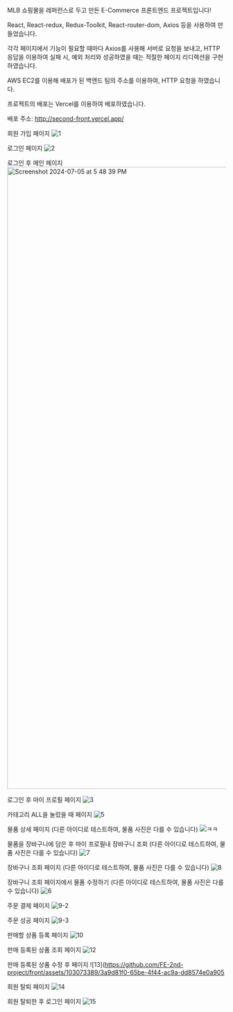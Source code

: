 MLB 쇼핑몰을 레퍼런스로 두고 만든 E-Commerce 프론트엔드 프로젝트입니다! 

React, React-redux, Redux-Toolkit, React-router-dom, Axios 등을 사용하여 만들었습니다.

각각 페이지에서 기능이 필요할 때마다 Axios를 사용해 서버로 요청을 보내고, HTTP 응답을 이용하여 실패 시, 예외 처리와 성공하였을 때는 적절한 페이지 리디렉션을 구현하였습니다.

AWS EC2를 이용해 배포가 된 백엔드 팀의 주소를 이용하여, HTTP 요청을 하였습니다.

프로젝트의 배포는 Vercel를 이용하여 배포하였습니다.

배포 주소: http://second-front.vercel.app/

회원 가입 페이지
![1](https://github.com/FE-2nd-project/front/assets/103073389/a12c4be7-6b8c-4b6b-88f1-3d2be1725b50)

로그인 페이지 
![2](https://github.com/FE-2nd-project/front/assets/103073389/c8376848-76a4-40e5-a5d4-032631089470)

로그인 후 메인 페이지
<img width="1434" alt="Screenshot 2024-07-05 at 5 48 39 PM" src="https://github.com/FE-2nd-project/front/assets/103073389/9a40db6e-94f9-447c-9511-13a1c5f353f3">


로그인 후 마이 프로필 페이지
![3](https://github.com/FE-2nd-project/front/assets/103073389/34cc6b76-0493-48e1-a7b9-613e45b2fe51)

카테고리 ALL을 눌렀을 때 페이지
![5](https://github.com/FE-2nd-project/front/assets/103073389/45420525-56dd-4c0b-a881-db447bc9ff7f)

물품 상세 페이지 (다른 아이디로 테스트하여, 물품 사진은 다를 수 있습니다)
![ㅋㅋ](https://github.com/FE-2nd-project/front/assets/103073389/5da5706a-82c6-4e49-9813-816757dad684)

물품을 장바구니에 담은 후 마이 프로필내 장바구니 조회 (다른 아이디로 테스트하여, 물품 사진은 다를 수 있습니다)
![7](https://github.com/FE-2nd-project/front/assets/103073389/83dd1ce1-fdf3-463c-b303-0cefa999263e)

장바구니 조회 페이지 (다른 아이디로 테스트하여, 물품 사진은 다를 수 있습니다)
![8](https://github.com/FE-2nd-project/front/assets/103073389/0c145d4e-b5ca-42c7-a3e5-ca5cd75f1a66)

장바구니 조회 페이지에서 물품 수정하기 (다른 아이디로 테스트하여, 물품 사진은 다를 수 있습니다)
![6](https://github.com/FE-2nd-project/front/assets/103073389/d81e1e83-9a2c-4f0d-893b-94a78544572f)

주문 결제 페이지
![9-2](https://github.com/FE-2nd-project/front/assets/103073389/4aca64d9-f100-4b13-beef-98ee9f8cf929)

주문 성공 페이지
![9-3](https://github.com/FE-2nd-project/front/assets/103073389/e20e1c4c-89f7-4e0a-b183-72345a1705c3)


판매할 상품 등록 페이지
![10](https://github.com/FE-2nd-project/front/assets/103073389/f5e6edcc-f958-42ac-b82b-0e3df0bf0c86)


판매 등록된 상품 조회 페이지
![12](https://github.com/FE-2nd-project/front/assets/103073389/b33d1744-aa9e-4bb8-88d2-7067f2c81b53)

판매 등록된 상품 수정 후 페이지
![13](https://github.com/FE-2nd-project/front/assets/103073389/3a9d81f0-65be-4f44-ac9a-dd8574e0a905

회원 탈퇴 페이지
![14](https://github.com/FE-2nd-project/front/assets/103073389/bcdd9a6c-1df3-49e9-89ed-1222839f318b)

회원 탈퇴한 후 로그인 페이지
![15](https://github.com/FE-2nd-project/front/assets/103073389/39b14afd-dbf4-4c4a-93c5-ae66eb89a27c)





